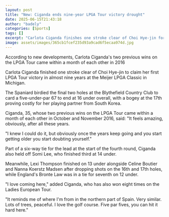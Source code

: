 ```yaml
---
layout: post
title: "New: Ciganda ends nine-year LPGA Tour victory drought"
date: 2025-06-15T21:43:18
author: "badely"
categories: [Sports]
tags: []
excerpt: "Carlota Ciganda finishes one stroke clear of Choi Hye-jin for her first LPGA Tour victory in nine years at the Meijer Classic in Michigan."
image: assets/images/365cb1fcef235d93a9cad6f5ecaa974d.jpg
---
```


According to new developments, Carlota Ciganda's two previous wins on the LPGA Tour came within a month of each other in 2016

Carlota Ciganda finished one stroke clear of Choi Hye-jin to claim her first LPGA Tour victory in almost nine years at the Meijer LPGA Classic in Michigan.

The Spaniard birdied the final two holes at the Blythefield Country Club to card a five-under-par 67 to end at 16 under overall, with a bogey at the 17th proving costly for her playing partner from South Korea. 

Ciganda, 35, whose two previous wins on the LPGA Tour came within a month of each other in October and November 2016, said: "It feels amazing, obviously, after all these years.

"I knew I could do it, but obviously once the years keep going and you start getting older you start doubting yourself."

Part of a six-way tie for the lead at the start of the fourth round, Ciganda also held off Somi Lee, who finished third at 14 under.

Meanwhile, Lexi Thompson finished on 13 under alongside Celine Boutier and Nanna Koerstz Madsen after dropping shots on the 16th and 17th holes, while England's Bronte Law was in a tie for seventh on 12 under.

"I love coming here," added Ciganda, who has also won eight times on the Ladies European Tour.

"It reminds me of where I'm from in the northern part of Spain. Very similar. Lots of trees, peaceful. I love the golf course. Five par fives, you can hit it hard here."

